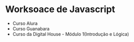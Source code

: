 # Worksoace de Javascript

* Curso Alura
* Curso Guanabara
* Curso da Digital House - Módulo 1(Introdução e Lógica)


